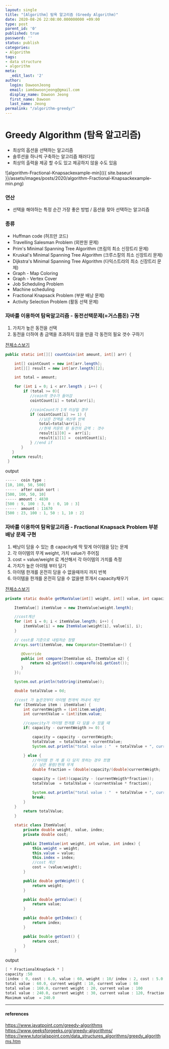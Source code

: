 ```yaml
---
layout: single
title: "[Algorithm] 탐욕 알고리즘 (Greedy Algorithm)"
date: 2020-08-26 22:08:00.000000000 +09:00
type: post
parent_id: '0'
published: true
password: ''
status: publish
categories:
- Algorithm
tags:
- data structure
- algorithm
meta:
  _edit_last: '2'
author:
  login: DawoonJeong
  email: iamdawoonjeong@gmail.com
  display_name: Dawoon Jeong
  first_name: Dawoon
  last_name: Jeong
permalink: "/algorithm-greedy/"
---
```

# Greedy Algorithm (탐욕 알고리즘)
- 최상의 옵션을 선택하는 알고리즘
- 솔루션을 하나씩 구축하는 알고리즘 패러다임
- 최상의 출력을 제공 할 수도 있고 제공하지 않을 수도 있음


![algorithm-Fractional-Knapsackexample-min]({{ site.baseurl }}/assets/images/posts/2020/algorithm-Fractional-Knapsackexample-min.png)


### 연산
- 선택을 해야하는 특정 순간 가장 좋은 방법 / 옵션을 찾아 선택하는 알고리즘

### 종류
- Huffman code (허프만 코드)
- Travelling Salesman Problem (외판원 문제)
- Prim's Minimal Spanning Tree Algorithm (프림의 최소 신장트리 문제)
- Kruskal's Minimal Spanning Tree Algorithm (크루스칼의 최소 신장트리 문제)
- Dijkstra's Minimal Spanning Tree Algorithm (다익스트라의 최소 신장트리 문제)
- Graph - Map Coloring
- Graph - Vertex Cover
- Job Scheduling Problem
- Machine scheduling
- Fractional Knapsack Problem (부분 배낭 문제)
- Activity Selection Problem (활동 선택 문제)


### 자바를 이용하여 탐욕알고리즘 - 동전선택문제(=거스름돈) 구현
1. 가치가 높은 동전을 선택
2. 동전을 더하여 총 금액을 초과하지 않을 만큼 각 동전의 필요 갯수 구하기


[전체소스보기](https://github.com/iamdawoonjeong/java-datastructure-algorithm/blob/master/java-algorithm-theory/src/greedy/coincount/CountCoinMain.java)

```java
public static int[][] countCoin(int amount, int[] arr) {

    int[] cointCount = new int[arr.length];
    int[][] result = new int[arr.length][2];

    int total = amount;

    for (int i = 0; i < arr.length ; i++) {
        if (total >= 0){
           //coin의 갯수가 들어감
           cointCount[i] = total/arr[i];

           //coinCount가 1개 이상일 경우
           if (cointCount[i] >= 1) {
               //남은 잔액을 계산후 반복
               total=total%arr[i];
               //현재 카운트 된 동전의 금액 : 갯수
               result[i][0] =  arr[i];
               result[i][1] =  cointCount[i];
           } //end if
       }
   }
   return result;
 }
```


output


```java
-----  coin type :
[10, 100, 50, 500]
-----  after coin sort :
[500, 100, 50, 10]
----- amount : 4830
[500 : 9, 100 : 3, 0 : 0, 10 : 3]
-----  amount : 11670
[500 : 23, 100 : 1, 50 : 1, 10 : 2]
```



### 자바를 이용하여 탐욕알고리즘 - Fractional Knapsack Problem 부분 배낭 문제 구현
1. 배낭이 담을 수 있는 총 capacity에 딱 맞게 아이템을 담는 문제
2. 각 아이템의 무게 weight, 가치 value가 주어짐
3. cost = value/weight 로 계산해서 각 아이템의 가치를 측정
4. 가치가 높은 아이템 부터 담기
5. 아이템 한개를 온전히 담을 수 없을때까지 까지 반복
6. 아이템을 한개를 온전히 담을 수 없을땐 쪼개서 capacity채우기


[전체소스보기](https://github.com/iamdawoonjeong/java-datastructure-algorithm/blob/master/java-algorithm-theory/src/greedy/knapsack/FractionalKnapSack.java)


```java
private static double getMaxValue(int[] weight, int[] value, int capacity) {

    ItemValue[] itemValue = new ItemValue[weight.length];

    //cost계산
    for (int i = 0; i < itemValue.length; i++) {
        itemValue[i] = new ItemValue(weight[i], value[i], i);
    }

    // cost를 기준으로 내림차순 정렬
    Arrays.sort(itemValue, new Comparator<ItemValue>() {

       @Override
       public int compare(ItemValue o1, ItemValue o2) {
           return o2.getCost().compareTo(o1.getCost());
       }
    });

    System.out.println(toString(itemValue));

    double totalValue = 0d;

    //cost 가 높은것부터 아이템 한개씩 꺼내서 계산
    for (ItemValue item : itemValue) {
        int currentWeigth = (int)item.weight;
        int currentValue = (int)item.value;

        //capacity가 아이템 한개를 다 담을 수 있을 때
        if( capacity - currentWeigth >= 0) {

            capacity = capacity - currentWeigth;
            totalValue  = totalValue + currentValue;
            System.out.println("total value : "  + totalValue + ", current weight : " +currentWeigth + ", current value : " + currentValue);

        } else {
            //아이템 한 개 를 다 담지 못하는 경우 쪼깸
            // 남은 용량/현재 무게
            double fraction = (double)capacity/(double)currentWeigth;

            capacity = (int)(capacity - (currentWeigth*fraction));
            totalValue  = totalValue + (currentValue * fraction);

            System.out.println("total value : "  + totalValue + ", current weight : " +currentWeigth + ", current value : " + currentValue + ", fraction :" + fraction);
            break;
        }
    }
        return totalValue;
    }

    static class ItemValue{
        private double weight, value, index;
        private double cost;

        public ItemValue(int weight, int value, int index) {
            this.weight = weight;
            this.value = value;
            this.index = index;
            //cost 계산
            cost = (value/weight);
        }

        public double getWeight() {
            return weight;
        }

        public double getValue() {
            return value;
        }

        public double getIndex() {
            return index;
        }

        public Double getCost() {
            return cost;
        }
    }
```


output


```java
[ * FractionalKnapSack * ]
capacity :50
[index : 0, cost : 6.0, value : 60, weight : 10/ index : 2, cost : 5.0, value : 100, weight : 20/ index : 3, cost : 4.0, value : 120, weight : 30/ index : 1, cost : 1.0, value : 40, weight : 40]
total value : 60.0, current weight : 10, current value : 60
total value : 160.0, current weight : 20, current value : 100
total value : 240.0, current weight : 30, current value : 120, fraction :0.6666666666666666
Maximum value  = 240.0
```


---

#### references
<https://www.javatpoint.com/greedy-algorithms>  
<https://www.geeksforgeeks.org/greedy-algorithms/>  
<https://www.tutorialspoint.com/data_structures_algorithms/greedy_algorithms.htm>  
